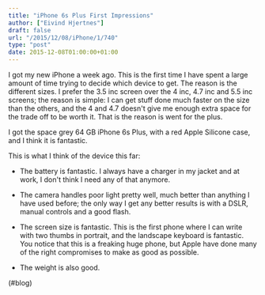 ```yaml
---
title: "iPhone 6s Plus First Impressions"
author: ["Eivind Hjertnes"]
draft: false
url: "/2015/12/08/iPhone/1/740"
type: "post"
date: 2015-12-08T01:00:00+01:00
---
```


I got my new iPhone a week ago. This is the first time I have spent a
large amount of time trying to decide which device to get. The reason is
the different sizes. I prefer the 3.5 inc screen over the 4 inc, 4.7 inc
and 5.5 inc screens; the reason is simple: I can get stuff done much
faster on the size than the others, and the 4 and 4.7 doesn't give me
enough extra space for the trade off to be worth it. That is the reason
is went for the plus.

I got the space grey 64 GB iPhone 6s Plus, with a red Apple Silicone
case, and I think it is fantastic.

This is what I think of the device this far:

-   The battery is fantastic. I always have a charger in my jacket and at
    work, I don't think I need any of that anymore.

-   The camera handles poor light pretty well, much better than anything I
    have used before; the only way I get any better results is with a
    DSLR, manual controls and a good flash.

-   The screen size is fantastic. This is the first phone where I can
    write with two thumbs in portrait, and the landscape keyboard is
    fantastic. You notice that this is a freaking huge phone, but Apple
    have done many of the right compromises to make as good as possible.

-   The weight is also good.

(#blog)
